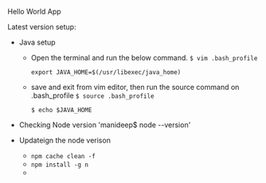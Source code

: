 Hello World App


Latest version setup:
- Java setup
  - Open the terminal and run the below command.
    `$ vim .bash_profile`

    `export JAVA_HOME=$(/usr/libexec/java_home)`
  - save and exit from vim editor, then run the source command on .bash_profile
    `$ source .bash_profile`
    
    `$ echo $JAVA_HOME`

- Checking Node version
'manideep$ node --version'
- Updateign the node verison
   - `npm cache clean -f`
   - `npm install -g n`
   - 